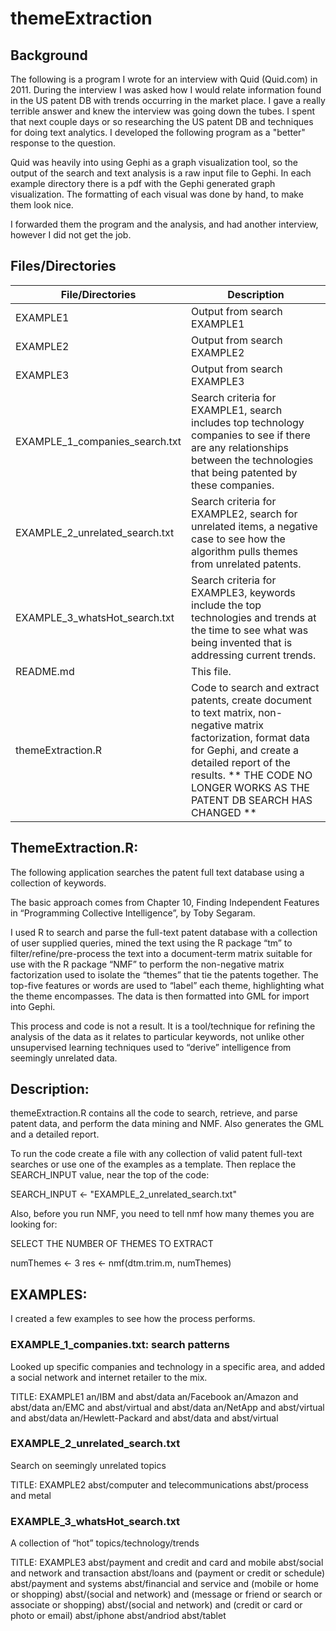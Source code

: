 themeExtraction
================

## Background

The following is a program I wrote for an interview with Quid (Quid.com) in 2011.
During the interview I was asked how I would relate information found in the US patent DB with 
trends occurring in the market place.  I gave a really terrible answer and knew the interview
was going down the tubes.  I spent that next couple days or so researching the US patent DB and techniques 
for doing text analytics.  I developed the following program as a "better" response to
the question.  

Quid was heavily into using Gephi as a graph visualization tool, so the output of the 
search and text analysis is a raw input file to Gephi.  In each example directory there is a pdf
with the Gephi generated graph visualization. The formatting of each visual was done by hand, to make them look nice.

I forwarded them the program and the analysis, and had another interview, however
I did not get the job.

## Files/Directories

File/Directories                | Description
------------------------------- | -----------------------------------------------
EXAMPLE1                        | Output from search EXAMPLE1
EXAMPLE2                        | Output from search EXAMPLE2
EXAMPLE3                        | Output from search EXAMPLE3
EXAMPLE_1_companies_search.txt  | Search criteria for EXAMPLE1, search includes top technology companies to see if there are any relationships between the technologies that being patented by these companies.
EXAMPLE_2_unrelated_search.txt  | Search criteria for EXAMPLE2, search for unrelated items, a negative case to see how the algorithm pulls themes from unrelated patents.
EXAMPLE_3_whatsHot_search.txt   | Search criteria for EXAMPLE3, keywords include the top technologies and trends at the time to see what was being invented that is addressing current trends.
README.md                       | This file.
themeExtraction.R               | Code to search and extract patents, create document to text matrix, non-negative matrix factorization, format data for Gephi, and create a detailed report of the results.  ** THE CODE NO LONGER WORKS AS THE PATENT DB SEARCH HAS CHANGED **



## ThemeExtraction.R:

The following application searches the patent full text database using a collection of keywords. 

The basic approach comes from Chapter 10, Finding Independent Features
in “Programming Collective Intelligence”, by Toby Segaram. 

I used R
to search and parse the full-text patent database with a collection
of user supplied queries, mined the text using the R package “tm” to
filter/refine/pre-process the text into a document-term matrix
suitable for use with the R package “NMF” to perform the non-negative
matrix factorization used to isolate the “themes” that tie the patents
together. The top-five features or words are used to “label” each
theme, highlighting what the theme encompasses. The data is then
formatted into GML for import into Gephi.

This process and code is not a result.  It is a tool/technique for
refining the analysis of the data as it relates to particular
keywords, not unlike other unsupervised learning techniques used to
“derive” intelligence from seemingly unrelated data.


## Description:

themeExtraction.R contains all the code to search, retrieve, and parse
patent data, and perform the data mining and NMF. Also generates the
GML and a detailed report.

To run the code create a file with any collection of valid patent
full-text searches or use one of the examples as a template. Then
replace the SEARCH_INPUT value, near the top of the code:

 SEARCH_INPUT <- "EXAMPLE_2_unrelated_search.txt"

Also, before you run NMF, you need to tell nmf how many themes you are
looking for:

 SELECT THE NUMBER OF THEMES TO EXTRACT

numThemes <- 3
res <- nmf(dtm.trim.m, numThemes)


## EXAMPLES:
I created a few examples to see how the process performs.

### EXAMPLE_1_companies.txt: search patterns
Looked up specific companies and technology in a specific area, and
added a social network and internet retailer to the mix.

 TITLE: EXAMPLE1
 an/IBM and abst/data
 an/Facebook
 an/Amazon and abst/data
 an/EMC and abst/virtual and abst/data
 an/NetApp and abst/virtual and abst/data
 an/Hewlett-Packard and abst/data and abst/virtual


### EXAMPLE_2_unrelated_search.txt
 Search on seemingly unrelated topics

 TITLE: EXAMPLE2
 abst/computer and telecommunications
 abst/process and metal


### EXAMPLE_3_whatsHot_search.txt
 A collection of “hot” topics/technology/trends

 TITLE: EXAMPLE3
 abst/payment and credit and card and mobile
 abst/social and network and transaction
 abst/loans and (payment or credit or schedule)
 abst/payment and systems
 abst/financial and service and (mobile or home or shopping)
 abst/(social and network) and (message or friend or search or
 associate or shopping)
 abst/(social and network) and (credit or card or photo or email)
 abst/iphone
 abst/andriod
 abst/tablet



